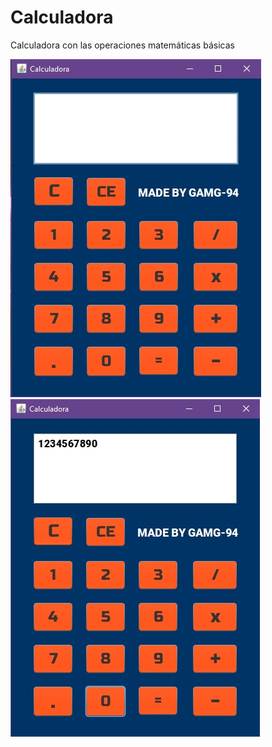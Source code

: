 # Calculadora
Calculadora con las operaciones matemáticas básicas

![](https://github.com/GAMG-94/Calculadora/blob/main/src/1.jpg)
![](https://github.com/GAMG-94/Calculadora/blob/main/src/2.jpg)
